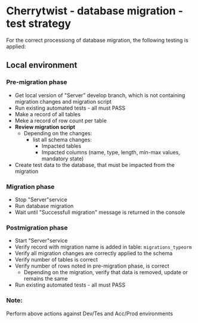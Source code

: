 # Cherrytwist - database migration - test strategy

For the correct processiong of database migration, the following testing is applied:

## Local environment

### Pre-migration phase
- Get local version of "Server" develop branch, which is not containing migration changes and migration script
- Run existing automated tests - all must PASS
- Make a record of all tables
- Meke a record of row count per table
- **Review migration script**
    - Depending on the changes:
        - list all schema changes:
            - Impacted tables
            - Impacted columns (name, type, length, min-max values, mandatory state)
- Create test data to the database, that must be impacted from the migration

### Migration phase
- Stop "Server"service
- Run database migration
- Wait until "Successfull migration" message is returned in the console 

### Postmigration phase
- Start "Server"service
- Verify record with migration name is added in table: `migrations_typeorm`
- Verify all migration changes are correctly applied to the schema
- Verify number of tables is correct
- Verify number of rows noted in pre-migration phase, is correct
    - Depending on the migration, verify that data is removed, update or remains the same
- Run existing automated tests - all must PASS

### Note:
Perform above actions against Dev/Tes and Acc/Prod environments
